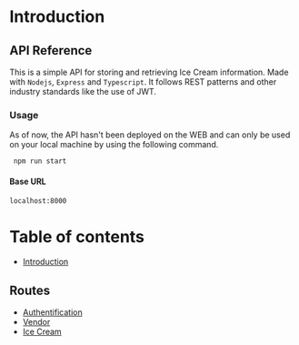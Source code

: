 # Introduction

## API Reference

This is a simple API for storing and retrieving Ice Cream information. Made with `Nodejs`, `Express` and `Typescript`. It follows REST patterns and other industry standards like the use of JWT.

### Usage

As of now, the API hasn't been deployed on the WEB and can only be used on your local machine by using the following command.

```text
 npm run start
```

#### Base URL

```text
localhost:8000
```

# Table of contents

* [Introduction](https://alexandru-turcanu.gitbook.io/make-school/)

## Routes

* [Authentification](https://alexandru-turcanu.gitbook.io/make-school/routes/authentification)
* [Vendor](https://alexandru-turcanu.gitbook.io/make-school/routes/vendors)
* [Ice Cream](https://alexandru-turcanu.gitbook.io/make-school/routes/ice-cream)
